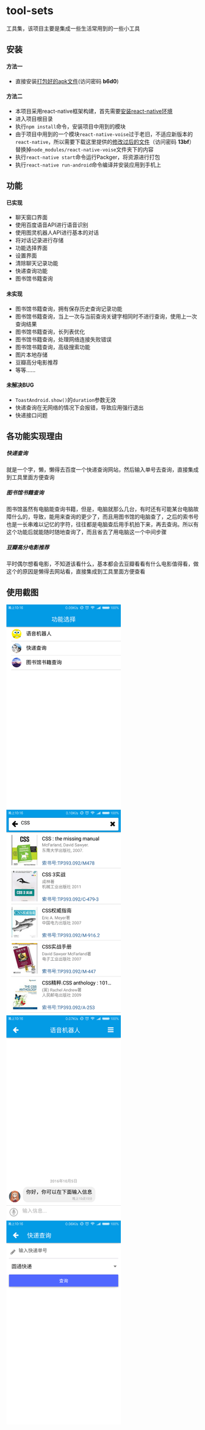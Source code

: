 # tool-sets

工具集，该项目主要是集成一些生活常用到的一些小工具

## 安装

#### 方法一

+ 直接安装[打包好的apk文件](https://yunpan.cn/cvKzBmDhKm8yD)(访问密码 **b6d0**)

#### 方法二

+ 本项目采用react-native框架构建，首先需要[安装react-native环境](http://reactnative.cn/docs/0.31/getting-started.html#content)
+ 进入项目根目录
+ 执行`npm install`命令，安装项目中用到的模块
+ 由于项目中用到的一个模块`react-native-voise`过于老旧，不适应新版本的`react-native`，所以需要下载这里提供的[修改过后的文件](https://yunpan.cn/cMIn6g6cgnvhk)（访问密码 **13bf**）替换掉`node_modules/react-native-voise`文件夹下的内容
+ 执行`react-native start`命令运行Packger，将资源进行打包
+ 执行`react-native run-android`命令编译并安装应用到手机上

## 功能

#### 已实现

+ 聊天窗口界面
+ 使用百度语音API进行语音识别
+ 使用图灵机器人API进行基本的对话
+ 将对话记录进行存储
+ 功能选择界面
+ 设置界面
+ 清除聊天记录功能
+ 快递查询功能
+ 图书馆书籍查询

#### 未实现

+ 图书馆书籍查询，拥有保存历史查询记录功能
+ 图书馆书籍查询，当上一次与当前查询关键字相同时不进行查询，使用上一次查询结果
+ 图书馆书籍查询，长列表优化
+ 图书馆书籍查询，处理网络连接失败错误
+ 图书馆书籍查询，高级搜索功能
+ 图片本地存储
+ 豆瓣高分电影推荐
+ 等等……

#### 未解决BUG

+ `ToastAndroid.show()`的`duration`参数无效
+ 快递查询在无网络的情况下会报错，导致应用强行退出
+ 快递接口问题


## 各功能实现理由

##### 快递查询
就是一个字，懒，懒得去百度一个快递查询网站，然后输入单号去查询，直接集成到工具里面方便查询 

##### 图书馆书籍查询
图书馆虽然有电脑能查询书籍，但是，电脑就那么几台，有时还有可能某台电脑故障什么的，导致，能用来查询的更少了，而且用图书馆的电脑查了，之后的索书号也是一长串难以记忆的字符，往往都是电脑查后用手机拍下来，再去查询。所以有这个功能后就能随时随地查询了，而且省去了用电脑这一个中间步骤

##### 豆瓣高分电影推荐
平时偶尔想看电影，不知道该看什么，基本都会去豆瓣看看有什么电影值得看，做这个的原因是懒得去网站看，直接集成到工具里面方便查看

## 使用截图

<img src="./screenshots/1.png" alt="天气查询" width="300">
<img src="./screenshots/4.png" alt="英语翻译" width="300">
<img src="./screenshots/2.png" alt="语音识别" width="300">
<img src="./screenshots/3.png" alt="语音识别" width="300">